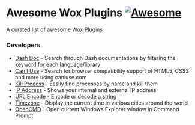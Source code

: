 # Awesome Wox Plugins [![Awesome](https://cdn.rawgit.com/sindresorhus/awesome/d7305f38d29fed78fa85652e3a63e154dd8e8829/media/badge.svg)](https://github.com/sindresorhus/awesome)

A curated list of awesome Wox Plugins

### Developers

- [Dash Doc](http://www.getwox.com/plugin/9) - Search through Dash documentations by filtering the keyword for each language/library
- [Can I Use](http://www.getwox.com/plugin/15) - Search for browser compatibility support of HTML5, CSS3 and more using caniuse.com
- [Kill Process](http://www.getwox.com/plugin/21) - Easily find processes by name and kill them
- [IP Address](http://www.getwox.com/plugin/43) - Shows your internal and external IP address
- [URL Encode](http://www.getwox.com/plugin/24) - Encode or decode a string
- [Timezone](http://www.getwox.com/plugin/23) - Display the current time in various cities around the world
- [OpenCMD](http://www.getwox.com/plugin/39) - Open current Windows Explorer window in Command Prompt
